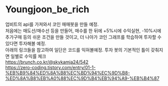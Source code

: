 # Youngjoon_be_rich
업비트의 api를 가져와서 코인 매매봇을 만들 예정.  
처음에는 매도선/매수선 등을 만들어, 매수를 한 뒤에 +5%시에 수익실현, -10%시에 추가구매 등의 쉬운 조건을 만들 것이고, 더 나아가 코인 그래프를 학습하여 투자할 수 있다면 투자해볼 예정.  
아래의 링크들을 참고하여 일단은 코드를 익혀볼예정. 투자 봇의 기본적인 틀이 갖춰지면 일별로 수익률 체크  
https://brunch.co.kr/@skykamja24/542  
https://zero-coding.tistory.com/entry/01-1-%EB%B9%84%ED%8A%B8%EC%BD%94%EC%9D%B8-%ED%8A%B8%EB%A0%88%EC%9D%B4%EB%94%A9-%EB%B4%87  
